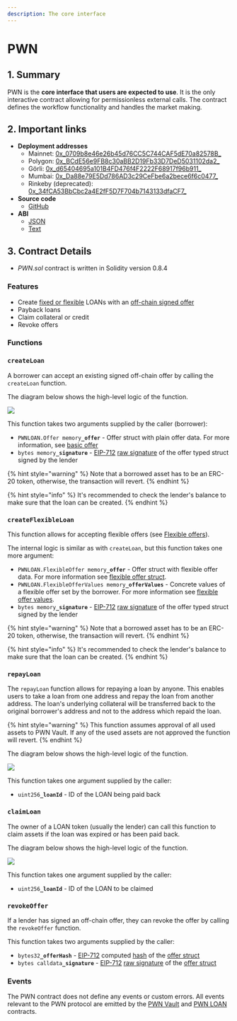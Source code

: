```yaml
---
description: The core interface
---
```


# PWN

## 1. Summary

PWN is the **core interface that users are expected to use**. It is the only interactive contract allowing for permissionless external calls. The contract defines the workflow functionality and handles the market making.

## 2. Important links

* **Deployment addresses**
  * Mainnet: [0x_0709b8e46e26b45d76CC5C744CAF5dE70a82578B_](https://etherscan.io/address/0x0709b8e46e26b45d76CC5C744CAF5dE70a82578B)
  * Polygon: [0x_BCdE56e9FB8c30aBB2D19Fb33D7DeD5031102da2_](https://polygonscan.com/address/0xBCdE56e9FB8c30aBB2D19Fb33D7DeD5031102da2)
  * Görli: [0x_d65404695a101B4FD476f4F2222F68917f96b911_](https://goerli.etherscan.io/address/0xd65404695a101B4FD476f4F2222F68917f96b911)
  * Mumbai: [0x_Da88e79E5Dd786AD3c29CeFbe6a2bece6f6c0477_](https://mumbai.polygonscan.com/address/0xDa88e79E5Dd786AD3c29CeFbe6a2bece6f6c0477)
  * Rinkeby (deprecated): [0x_34fCA53BbCbc2a4E2fF5D7F704b7143133dfaCF7_](https://rinkeby.etherscan.io/address/0x34fCA53BbCbc2a4E2fF5D7F704b7143133dfaCF7)
* **Source code**
  * [GitHub](https://github.com/PWNFinance/pwn\_contracts/blob/master/contracts/PWN.sol)
* **ABI**
  * [JSON](https://api.etherscan.io/api?module=contract\&action=getabi\&address=0x0709b8e46e26b45d76CC5C744CAF5dE70a82578B)
  * [Text](http://api.etherscan.io/api?module=contract\&action=getabi\&address=0x0709b8e46e26b45d76CC5C744CAF5dE70a82578B\&format=raw)

## 3. Contract Details

* _PWN.sol_ contract is written in Solidity version 0.8.4

### Features

* Create [fixed or flexible](offer-types.md) LOANs with an [off-chain signed offer](off-chain-signed-offer.md)
* Payback loans
* Claim collateral or credit
* Revoke offers

### Functions

### `createLoan`

A borrower can accept an existing signed off-chain offer by calling the `createLoan` function.&#x20;

The diagram below shows the high-level logic of the function.

&#x20;                                             ![](<../../../.gitbook/assets/createLoan diagram.svg>)                                             &#x20;

This function takes two arguments supplied by the caller (borrower):

* `PWNLOAN.Offer memory`**`_offer`** - Offer struct with plain offer data. For more information, see [basic offer](offer-types.md#basic-offer)
* `bytes memory`**`_signature`** - [EIP-712](https://github.com/ethereum/EIPs/blob/master/EIPS/eip-712.md) [raw signature](https://docs.ethers.io/v5/api/signer/#Signer-signTypedData) of the offer typed struct signed by the lender

{% hint style="warning" %}
Note that a borrowed asset has to be an ERC-20 token, otherwise, the transaction will revert.
{% endhint %}

{% hint style="info" %}
It's recommended to check the lender's balance to make sure that the loan can be created.
{% endhint %}

### `createFlexibleLoan`

This function allows for accepting flexible offers (see [Flexible offers](offer-types.md#flexible)).&#x20;

The internal logic is similar as with `createLoan`, but this function takes one more argument:

* `PWNLOAN.FlexibleOffer memory`**`_offer`** - Offer struct with flexible offer data. For more information see [flexible offer struct](offer-types.md#flexible).
* `PWNLOAN.FlexibleOfferValues memory`**`_offerValues`** - Concrete values of a flexible offer set by the borrower. For more information see [flexible offer values](offer-types.md#flexible-offer-values).
* `bytes memory`**`_signature`** - [EIP-712](https://github.com/ethereum/EIPs/blob/master/EIPS/eip-712.md) [raw signature](https://docs.ethers.io/v5/api/signer/#Signer-signTypedData) of the offer typed struct signed by the lender

{% hint style="warning" %}
Note that a borrowed asset has to be an ERC-20 token, otherwise, the transaction will revert.
{% endhint %}

{% hint style="info" %}
It's recommended to check the lender's balance to make sure that the loan can be created.
{% endhint %}

### `repayLoan`

The `repayLoan` function allows for repaying a loan by anyone. This enables users to take a loan from one address and repay the loan from another address. The loan's underlying collateral will be transferred back to the original borrower's address and not to the address which repaid the loan.&#x20;

{% hint style="warning" %}
This function assumes approval of all used assets to PWN Vault. If any of the used assets are not approved the function will revert.&#x20;
{% endhint %}

The diagram below shows the high-level logic of the function.

&#x20;                                             ![](<../../../.gitbook/assets/repayLoan diagram.svg>)                                             &#x20;

This function takes one argument supplied by the caller:

* `uint256`**`_loanId`** - ID of the LOAN being paid back

### `claimLoan`

The owner of a LOAN token (usually the lender) can call this function to claim assets if the loan was expired or has been paid back.

The diagram below shows the high-level logic of the function.

&#x20;                                             ![](../../../.gitbook/assets/claimLoan.svg)                                             &#x20;

This function takes one argument supplied by the caller:

* `uint256`**`_loanId`** - ID of the LOAN to be claimed

### `revokeOffer`

If a lender has signed an off-chain offer, they can revoke the offer by calling the `revokeOffer` function.

This function takes two arguments supplied by the caller:

* `bytes32`**`_offerHash`** - [EIP-712](https://github.com/ethereum/EIPs/blob/master/EIPS/eip-712.md) computed [hash](https://docs.ethers.io/v5/api/utils/hashing/#TypedDataEncoder-hash) of the [offer struct](offer-types.md)
* `bytes calldata`**`_signature`** - [EIP-712](https://github.com/ethereum/EIPs/blob/master/EIPS/eip-712.md) [raw signature](https://docs.ethers.io/v5/api/signer/#Signer-signTypedData) of the [offer struct](offer-types.md)

### Events

The PWN contract does not define any events or custom errors. All events relevant to the PWN protocol are emitted by the [PWN Vault](../pwn-vault.md) and [PWN LOAN](../pwn-loan.md) contracts.&#x20;
